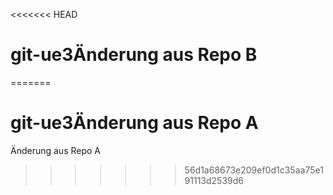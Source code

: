 <<<<<<< HEAD
# git-ue3Änderung aus Repo B
=======
# git-ue3Änderung aus Repo A


Änderung aus Repo A
>>>>>>> 56d1a68673e209ef0d1c35aa75e191113d2539d6
